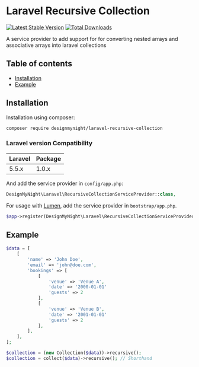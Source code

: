 Laravel Recursive Collection
===============

[![Latest Stable Version](http://img.shields.io/github/release/designmynight/laravel-recursive-collection.svg)](https://packagist.org/packages/designmynight/laravel-recursive-collection) [![Total Downloads](http://img.shields.io/packagist/dm/designmynight/laravel-recursive-collection.svg)](https://packagist.org/packages/designmynight/laravel-recursive-collection)

A service provider to add support for for converting nested arrays and associative arrays into laravel collections

Table of contents
-----------------
* [Installation](#installation)
* [Example](#example)

Installation
------------

Installation using composer:

```sh
composer require designmynight/laravel-recursive-collection
```

### Laravel version Compatibility

 Laravel  | Package
:---------|:----------
 5.5.x    | 1.0.x

And add the service provider in `config/app.php`:

```php
DesignMyNight\Laravel\RecursiveCollectionServiceProvider::class,
```

For usage with [Lumen](http://lumen.laravel.com), add the service provider in `bootstrap/app.php`.

```php
$app->register(DesignMyNight\Laravel\RecursiveCollectionServiceProvider::class);
```

Example
------------

```php
$data = [
    [
        'name' => 'John Doe',
        'email' => 'john@doe.com',
        'bookings' => [
            [
                'venue' => 'Venue A',
                'date' => '2000-01-01'
                'guests' => 2
            ],
            [
                'venue' => 'Venue B',
                'date' => '2001-01-01'
                'guests' => 2
            ],
        ],
    ],
];

$collection = (new Collection($data))->recursive();
$collection = collect($data)->recursive(); // Shorthand
```
